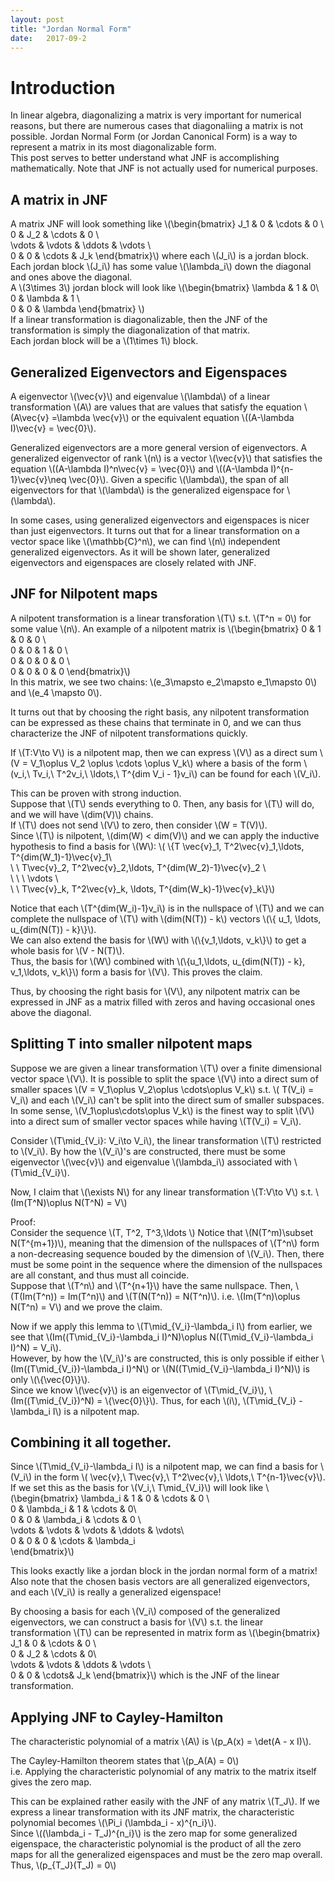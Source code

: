 ```yaml
---
layout: post
title: "Jordan Normal Form"
date:   2017-09-2
---
```


# Introduction
In linear algebra, diagonalizing a matrix is very important for numerical reasons, but there are 
numerous cases that diagonaliing a matrix is not possible.
Jordan Normal Form (or Jordan Canonical Form) is a way to represent a matrix 
in its most diagonalizable form.  
This post serves to better understand what JNF is accomplishing mathematically. 
Note that JNF is not actually used for numerical purposes.

## A matrix in JNF
A matrix JNF will look something like 
\\(\begin{bmatrix}
J_1    & 0      & \cdots & 0 \\\
0      & J_2    & \cdots & 0 \\\
\vdots & \vdots & \ddots & \vdots \\\
0      & 0      & \cdots & J_k 
\end{bmatrix}\\) where each \\(J_i\\) is a jordan block.   
Each jordan block \\(J_i\\) has some value \\(\lambda_i\\) down the diagonal 
and ones above the diagonal.  
A \\(3\times 3\\) jordan block will look like 
\\(\begin{bmatrix}
\lambda & 1      & 0\\\
0       & \lambda & 1 \\\
0       & 0      & \lambda 
\end{bmatrix} \\)  
If a linear transformation is diagonalizable, then the JNF of the transformation
is simply the diagonalization of that matrix.  
Each jordan block will be a \\(1\times 1\\)
block. 

## Generalized Eigenvectors and Eigenspaces
A eigenvector \\(\vec{v}\\) and eigenvalue \\(\lambda\\) of a linear 
transformation \\(A\\) are values that are values that satisfy 
the equation \\(A\vec{v} =\lambda \vec{v}\\) or the equivalent equation
\\((A-\lambda I)\vec{v} = \vec{0}\\).

Generalized eigenvectors are a more general version of eigenvectors.
A generalized eigenvector of rank \\(n\\) is a vector \\(\vec{v}\\) 
that satisfies the equation \\((A-\lambda I)^n\vec{v} = \vec{0}\\) and
\\((A-\lambda I)^{n-1}\vec{v}\neq \vec{0}\\).
Given a specific \\(\lambda\\), the span of all eigenvectors for that \\(\lambda\\)
is the generalized eigenspace for \\(\lambda\\).

In some cases, using generalized eigenvectors and eigenspaces is nicer than 
just eigenvectors.  It turns out that for a linear transformation on a vector space like 
\\(\mathbb{C}^n\\), we can find \\(n\\) independent generalized eigenvectors.
As it will be shown later, generalized eigenvectors and eigenspaces are closely
related with JNF.

## JNF for Nilpotent maps  
A nilpotent transformation is a linear transforation \\(T\\) s.t. 
\\(T^n = 0\\) for some value \\(n\\).
An example of a nilpotent matrix is 
\\(\begin{bmatrix}
0 & 1 & 0 & 0 \\\
0 & 0 & 1 & 0 \\\
0 & 0 & 0 & 0 \\\
0 & 0 & 0 & 0 
\end{bmatrix}\\)  
In this matrix, we see two chains: \\(e_3\mapsto e_2\mapsto e_1\mapsto 0\\)
and \\(e_4 \mapsto 0\\).

It turns out that by choosing the right basis, any nilpotent transformation 
can be expressed as these chains that
terminate in 0, and we can thus characterize the JNF of nilpotent transformations quickly.

If \\(T:V\to V\\) is a nilpotent map, then we can express \\(V\\) as a direct sum
\\(V = V_1\oplus V_2 \oplus \cdots \oplus V_k\\) where a basis of the form
\\(v_i,\ Tv_i,\ T^2v_i,\ \ldots,\ T^{dim V_i - 1}v_i\\) can be found for each \\(V_i\\).

This can be proven with strong induction.  
Suppose that \\(T\\) sends everything to 0. 
Then, any basis for \\(T\\) will do, and we will have \\(dim(V)\\) chains.  
If \\(T\\) does not send \\(V\\) to zero, then consider \\(W = T(V)\\).  
Since \\(T\\) is nilpotent, \\(dim(W) < dim(V)\\) and we can apply the inductive 
hypothesis to find a basis for \\(W\\):
\\( \\{T \vec{v}_1, T^2\vec{v}_1,\ldots, T^{dim(W_1)-1}\vec{v}_1\\\
\ \ T\vec{v}_2, T^2\vec{v}_2,\ldots, T^{dim(W_2)-1}\vec{v}_2  \\\
\ \ \ \vdots \\\
\ \ T\vec{v}_k, T^2\vec{v}_k, \ldots, T^{dim(W_k)-1}\vec{v}_k\\}\\)

Notice that each \\(T^{dim(W_i)-1}v_i\\) is in the nullspace of \\(T\\) and we can 
complete the nullspace of \\(T\\) with \\(dim(N(T)) - k\\) vectors 
\\(\\{ u_1, \ldots, u_{dim(N(T)) - k}\\}\\).  
We can also extend the basis for \\(W\\) with \\(\\{v_1,\ldots, v_k\\}\\) to 
get a whole basis for \\(V - N(T)\\).   
Thus, the basis for \\(W\\) combined with \\(\\{u_1,\ldots, u_{dim(N(T)) - k}, 
v_1,\ldots, v_k\\}\\)
form a basis for \\(V\\).
This proves the claim.

Thus, by choosing the right basis for \\(V\\), any nilpotent matrix can 
be expressed in JNF as a matrix filled with zeros and having occasional ones above the 
diagonal.  

## Splitting T into smaller nilpotent maps
Suppose we are given a linear transformation \\(T\\) over a finite dimensional 
vector space \\(V\\).
It is possible to split the space \\(V\\) into a direct sum of smaller spaces
\\(V = V_1\oplus V_2\oplus \cdots\oplus V_k\\) s.t. \\( T(V_i) = V_i\\) and each
\\(V_i\\) can't be split into the direct sum of smaller subspaces.  
In some sense, \\(V_1\oplus\cdots\oplus V_k\\) is the finest way to split \\(V\\) into
a direct sum of smaller vector spaces while having \\(T(V_i) = V_i\\).

Consider \\(T\mid_{V_i}: V_i\to V_i\\), the linear transformation \\(T\\) restricted 
to \\(V_i\\).  By how the \\(V_i\\)'s are constructed, there must be some 
eigenvector \\(\vec{v}\\) and eigenvalue \\(\lambda_i\\) associated with \\(T\mid_{V_i}\\).

Now, I claim that \\(\exists N\\) for any linear transformation \\(T:V\to V\\) s.t. 
\\(Im(T^N)\oplus N(T^N) = V\\)

Proof:  
Consider the sequence \\(T, T^2, T^3,\ldots \\)
Notice that \\(N(T^m)\subset N(T^{m+1})\\), meaning that the 
dimension of the nullspaces of \\(T^n\\) form a non-decreasing sequence
bouded by the dimension of \\(V_i\\). 
Then, there must be some point in the sequence where the dimension of the nullspaces
are all constant, and thus must all coincide.  
Suppose that \\(T^n\\) and \\(T^{n+1}\\) have the same nullspace.
Then, \\(T(Im(T^n)) = Im(T^n)\\) and \\(T(N(T^n)) = N(T^n)\\).
i.e.  \\(Im(T^n)\oplus N(T^n) = V\\) and we prove the claim.


Now if we apply this lemma to \\(T\mid_{V_i}-\lambda_i I\\) from earlier, we see that 
\\(Im((T\mid_{V_i}-\lambda_i I)^N)\oplus N((T\mid_{V_i}-\lambda_i I)^N) = V_i\\).  
However, by how the \\(V_i\\)'s are constructed, this is only possible if either
\\(Im((T\mid_{V_i})-\lambda_i I)^N\\) or \\(N((T\mid_{V_i}-\lambda_i I)^N)\\) is 
only \\(\\{\vec{0}\\}\\).  
Since we know \\(\vec{v}\\) is an eigenvector of \\(T\mid_{V_i}\\), 
\\(Im((T\mid_{V_i})^N) = \\{\vec{0}\\}\\). 
Thus, for each \\(i\\), \\(T\mid_{V_i} - \lambda_i I\\) is a nilpotent map.


## Combining it all together.
Since \\(T\mid_{V_i}-\lambda_i I\\) is a nilpotent map, we can find a basis for
\\(V_i\\) in the form \\( \vec{v},\ T\vec{v},\ T^2\vec{v},\ \ldots,\ T^{n-1}\vec{v}\\).
If we set this as the basis for \\(V_i,\ T\mid_{V_i}\\) will look like
\\(\begin{bmatrix} 
\lambda_i & 1         & 0         & \cdots & 0 \\\
0         & \lambda_i & 1         & \cdots & 0\\\
0         & 0         & \lambda_i & \cdots & 0 \\\
\vdots    &  \vdots   & \vdots    & \ddots & \vdots\\\
0         & 0         &  0        & \cdots & \lambda_i  
\end{bmatrix}\\)  

This looks exactly like a jordan block in the jordan normal form of a matrix!  
Also note that the chosen basis vectors are all generalized eigenvectors, and 
each \\(V_i\\) is really a generalized eigenspace!

By choosing a basis for each \\(V_i\\) composed of the generalized eigenvectors,
we can construct a basis for \\(V\\) s.t. the linear transformation \\(T\\)
can be represented in matrix form as
\\(\begin{bmatrix}
J_1 & 0 & \cdots & 0 \\\
0   & J_2 & \cdots & 0\\\
\vdots & \vdots & \ddots & \vdots \\\
0      &   0    &   \cdots& J_k 
\end{bmatrix}\\)
which is the JNF of the linear transformation.

## Applying JNF to Cayley-Hamilton
The characteristic polynomial of a matrix \\(A\\) is 
\\(p_A(x) = \det(A - x I)\\).

The Cayley-Hamilton theorem states that \\(p_A(A) = 0\\)  
i.e.  Applying the characteristic polynomial of any matrix to the matrix
itself gives the zero map.

This can be explained rather easily with the JNF of any matrix \\(T_J\\).
If we express a linear transformation with its JNF matrix, the characteristic
polynomial becomes \\(\Pi_i (\lambda_i - x)^{n_i}\\).  
Since \\((\lambda_i - T_J)^{n_i}\\) is the zero map for some generalized eigenspace, 
the characteristic polynomial is the product of all the zero maps for all the 
generalized eigenspaces and must be the zero map overall.
Thus, \\(p_{T_J}(T_J) = 0\\)
